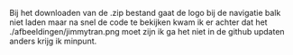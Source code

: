 Bij het downloaden van de .zip bestand gaat de logo bij de navigatie balk niet laden maar na snel de code te bekijken kwam ik er achter dat het ./afbeeldingen/jimmytran.png moet zijn ik ga het niet in de github updaten anders krijg ik minpunt.
